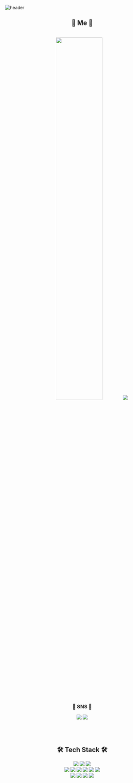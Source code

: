 ![header](https://capsule-render.vercel.app/api?type=slice&color=0:85ffef,32:a8deff,100:efe3ff&height=250&section=header&text=INDEX1207&rotate=16&fontAlignY=30&fontAlign=70&fontColor=ffff&fontSize=90)


<h2 align="center"> 🎇 Me 🎇 </h2>
<br>
<div align="center"> 
<img src="https://github-readme-stats.vercel.app/api?username=index1207&show_icons=true" width="55%"/> <img src="http://mazassumnida.wtf/api/v2/generate_badge?boj=index1225"/>
<br>
<h3> 💌 SNS 💌 </h3>
<img src="https://img.shields.io/badge/Instagram-%23fc1eb6.svg?style=flat&logo=Instagram&logoColor=ffffff" href="https://www.instagram.com/sgus._"/>
<img src="https://img.shields.io/badge/태현%237500-%237289DA.svg?style=flat&logo=discord&logoColor=white"/>
</div>
<br>
<br></br>

<h2 align="center"> 🛠 Tech Stack 🛠 </h2>
<div align="center">
<img src="https://img.shields.io/badge/Unreal-%23313131.svg?style=flat&logo=unrealengine&logoColor=white"/> <img src="https://img.shields.io/badge/Unity-%23000000.svg?style=flat&logo=unity&logoColor=white"/> <img src="https://img.shields.io/badge/Aseprite-ffffff?style=flat&logo=Aseprite&logoColor=7D929E"/>
<br>
<img src="https://img.shields.io/badge/C-aaaaaa?style=flat&logo=c&logoColor=ffffff"/> <img src="https://img.shields.io/badge/C++-008eff?style=flat&logo=cplusplus&logoColor=ffffff"/> <img src="https://img.shields.io/badge/C%23-%23239120.svg?style=flat&logo=c-sharp&logoColor=white"/> <img src="https://img.shields.io/badge/Java-%23ED8B00.svg?style=flat&logo=java&logoColor=white"/> <img src="https://img.shields.io/badge/Rust-%23000000.svg?style=flat&logo=rust&logoColor=white"/> <img src="https://img.shields.io/badge/CUDA-%23000000.svg?style=flat&logo=Nvidia&logoColor=76B900"/>
<br>
<img src="https://img.shields.io/badge/OpenGL-%23FFFFFF.svg?style=flat&logo=opengl"/> <img src="https://img.shields.io/badge/Vulkan-%23FFFFFF.svg?style=flat&logo=Vulkan&logoColor=red"/> <img src="https://img.shields.io/badge/SFML-%23FFFFFF.svg?style=flat&logo=SFML&logoColor=brightgreen"/> <img src="https://img.shields.io/badge/DirectX-%23FFFFFF.svg?style=flat&logo=Windows&logoColor=107C10"/>
</div>

